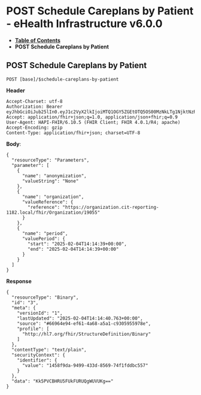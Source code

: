 # POST Schedule Careplans by Patient - eHealth Infrastructure v6.0.0

* [**Table of Contents**](toc.md)
* **POST Schedule Careplans by Patient**

## POST Schedule Careplans by Patient

`POST [base]/$schedule-careplans-by-patient`

**Header**

```
Accept-Charset: utf-8
Authorization: Bearer eyJhbGciOiJub25lIn0.eyJ1c2VyX2lkIjoiMTQ1OGY5ZGEtOTQ5OS00MzNkLTg1NjktNzRmMWZkZGJjNTU3IiwicmVhbG1fYWNjZXNzIjp7InJvbGVzIjpbIiRmZXRjaC1jYXJlcGxhbnMtYnktcGF0aWVudCIsInJlcG9ydC1ub24tYW5vbnltaXplZCIsIkJpbmFyeS5yZWFkIl19LCJjb250ZXh0Ijp7Im9yZ2FuaXphdGlvbl9pZCI6Imh0dHBzOi8vb3JnYW5pemF0aW9uLmNpdC1yZXBvcnRpbmctMTE4Mi5sb2NhbC9maGlyL09yZ2FuaXphdGlvbi8xOTA1NSIsInRlYW1fb25fZW9jIjpmYWxzZX0sInVzZXJfdHlwZSI6IlBSQUNUSVRJT05FUiJ9.
Accept: application/fhir+json;q=1.0, application/json+fhir;q=0.9
User-Agent: HAPI-FHIR/6.10.5 (FHIR Client; FHIR 4.0.1/R4; apache)
Accept-Encoding: gzip
Content-Type: application/fhir+json; charset=UTF-8

```

**Body**:

```
{
  "resourceType": "Parameters",
  "parameter": [
    {
      "name": "anonymization",
      "valueString": "None"
    },
    {
      "name": "organization",
      "valueReference": {
        "reference": "https://organization.cit-reporting-1182.local/fhir/Organization/19055"
      }
    },
    {
      "name": "period",
      "valuePeriod": {
        "start": "2025-02-04T14:14:39+00:00",
        "end": "2025-02-04T14:14:39+00:00"
      }
    }
  ]
}

```

**Response**

```
{
  "resourceType": "Binary",
  "id": "3",
  "meta": {
    "versionId": "1",
    "lastUpdated": "2025-02-04T14:14:40.763+00:00",
    "source": "#66964e94-ef61-4a68-a5a1-c9305955978e",
    "profile": [
      "http://hl7.org/fhir/StructureDefinition/Binary"
    ]
  },
  "contentType": "text/plain",
  "securityContext": {
    "identifier": {
      "value": "1458f9da-9499-433d-8569-74f1fddbc557"
    }
  },
  "data": "Kk5PVCBHRU5FUkFURUQgWUVUKg=="
}

```

